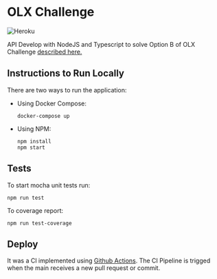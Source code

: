 # OLX Challenge
![Heroku](https://github.com/Viny2999/eng-zap-challenge-nodejs/actions/workflows/main.yml/badge.svg)

API Develop with NodeJS and Typescript to solve Option B of OLX Challenge [described here.](https://olxbr.github.io/cultura/challenges/engineering.html)

## Instructions to Run Locally
There are two ways to run the application:
* Using Docker Compose:
  ```
  docker-compose up
  ``` 
* Using NPM:
  ```
  npm install
  npm start
  ``` 
## Tests
To start mocha unit tests run:
```
npm run test
``` 
To coverage report:
```
npm run test-coverage
``` 

## Deploy
It was a CI implemented using [Github Actions](https://docs.github.com/pt/actions).
The CI Pipeline is trigged when the main receives a new pull request or commit.
